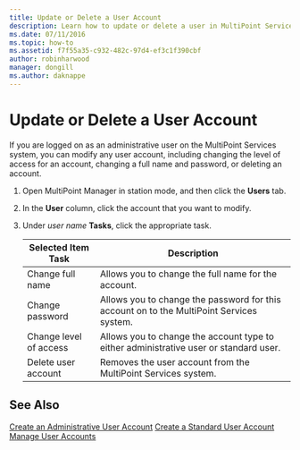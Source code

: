 ```yaml
---
title: Update or Delete a User Account
description: Learn how to update or delete a user in MultiPoint Services
ms.date: 07/11/2016
ms.topic: how-to
ms.assetid: f7f55a35-c932-482c-97d4-ef3c1f390cbf
author: robinharwood
manager: dongill
ms.author: daknappe
---
```

# Update or Delete a User Account
If you are logged on as an administrative user on the MultiPoint Services system, you can modify any user account, including changing the level of access for an account, changing a full name and password, or deleting an account.

1.  Open MultiPoint Manager in station mode, and then click the **Users** tab.

2.  In the **User** column, click the account that you want to modify.

3.  Under *user name* **Tasks**, click the appropriate task.

    |Selected Item Task|Description|
    |----------------------|---------------|
    |Change full name|Allows you to change the full name for the account.|
    |Change password|Allows you to change the password for this account on to the MultiPoint Services system.|
    |Change level of access|Allows you to change the account type to either administrative user or standard user.|
    |Delete user account|Removes the user account from the MultiPoint Services system.|

## See Also
[Create an Administrative User Account](Create-an-Administrative-User-Account.md)
[Create a Standard User Account](Create-a-Standard-User-Account.md)
[Manage User Accounts](Manage-User-Accounts.md)
